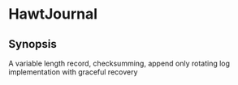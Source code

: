 # HawtJournal

## Synopsis 

A variable length record, checksumming, append only rotating log implementation with graceful recovery